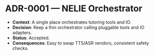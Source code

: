 # ADR-0001 — NELIE Orchestrator

- **Context**: A single place orchestrates tutoring tools and IO.
- **Decision**: Keep a thin orchestrator calling pluggable tools and IO adapters.
- **Status**: Accepted.
- **Consequences**: Easy to swap TTS/ASR vendors, consistent safety checks.

